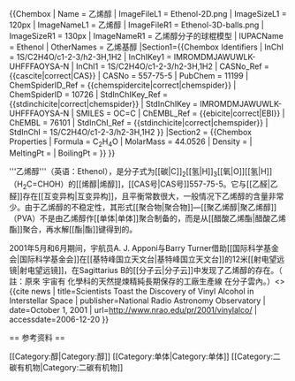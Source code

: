 {{Chembox
|   Name = 乙烯醇
|   ImageFileL1 = Ethenol-2D.png
|   ImageSizeL1 = 120px 
|   ImageNameL1 = 乙烯醇
|   ImageFileR1 = Ethenol-3D-balls.png
|   ImageSizeR1 = 130px 
|   ImageNameR1 = 乙烯醇分子的球棍模型
|   IUPACName = Ethenol
|   OtherNames = 乙烯基醇
|Section1={{Chembox Identifiers
| InChI = 1S/C2H4O/c1-2-3/h2-3H,1H2
| InChIKey1 = IMROMDMJAWUWLK-UHFFFAOYSA-N
| InChI1 = 1S/C2H4O/c1-2-3/h2-3H,1H2
| CASNo_Ref = {{cascite|correct|CAS}}
| CASNo = 557-75-5
| PubChem = 11199
| ChemSpiderID_Ref = {{chemspidercite|correct|chemspider}}
| ChemSpiderID = 10726
| StdInChIKey_Ref = {{stdinchicite|correct|chemspider}}
| StdInChIKey = IMROMDMJAWUWLK-UHFFFAOYSA-N
| SMILES = OC=C
| ChEMBL_Ref = {{ebicite|correct|EBI}}
| ChEMBL = 76101
| StdInChI_Ref = {{stdinchicite|correct|chemspider}}
| StdInChI = 1S/C2H4O/c1-2-3/h2-3H,1H2
 }}
|Section2 = {{Chembox Properties
|   Formula = C<sub>2</sub>H<sub>4</sub>O
|   MolarMass = 44.0526 
|   Density =
|   MeltingPt =
|   BoilingPt =
  }}
}}

'''乙烯醇'''（英语：Ethenol），是分子式为[[碳|C]]<sub>2</sub>[[氢|H]]<sub>3</sub>[[氧|O]][[氢|H]]（H<sub>2</sub>C=CHOH）的[[烯醇|烯醇]]，[[CAS号|CAS号]]557-75-5。它与[[乙醛|乙醛]]存在[[互变异构|互变异构]]，且平衡常数很大，一般情况下乙烯醇的含量非常少。由于乙烯醇的不稳定性，其形式[[聚合物|聚合物]]—[[聚乙烯醇|聚乙烯醇]]（PVA）不是由乙烯醇作[[单体|单体]]聚合制备的，而是从[[醋酸乙烯酯|醋酸乙烯酯]]聚合，再水解[[酯|酯]]键得到的。

2001年5月和6月期间，宇航员A. J. Apponi与Barry Turner借助[[国际科学基金会|国际科学基金会]]在[[基特峰国立天文台|基特峰国立天文台]]的12米[[射电望远镜|射电望远镜]]，在Sagittarius B的[[分子云|分子云]]中发现了乙烯醇的存在。（ 註：原來 宇宙有 化學科的天然提煉精純長期保存的工廠生產線 在分子雲內。）<>{{cite news | title=Scientists Toast the Discovery of Vinyl Alcohol in Interstellar Space | publisher=National Radio Astronomy Observatory | date=October 1, 2001 | url=http://www.nrao.edu/pr/2001/vinylalco/ | accessdate=2006-12-20 }}</ref>

== 参考资料 ==
<div class="references-small">
<references/>
</div>

[[Category:醇|Category:醇]]
[[Category:单体|Category:单体]]
[[Category:二碳有机物|Category:二碳有机物]]